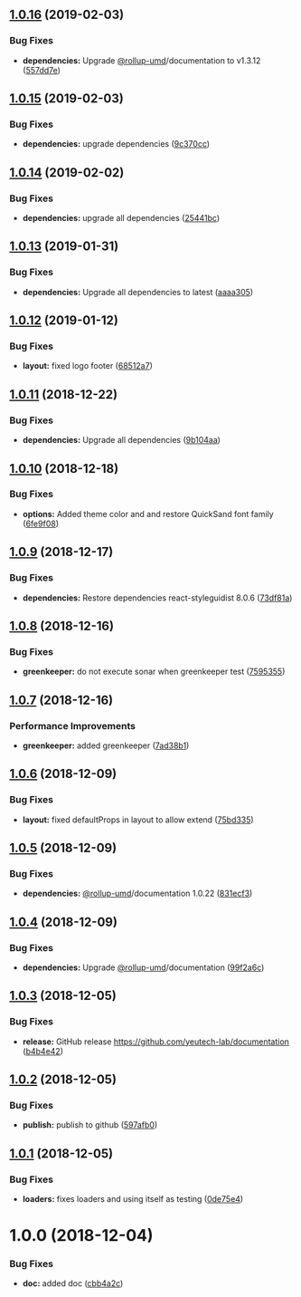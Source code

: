 ## [1.0.16](https://github.com/yeutech-lab/documentation/compare/v1.0.15...v1.0.16) (2019-02-03)


### Bug Fixes

* **dependencies:** Upgrade [@rollup-umd](https://github.com/rollup-umd)/documentation to v1.3.12 ([557dd7e](https://github.com/yeutech-lab/documentation/commit/557dd7e))

## [1.0.15](https://github.com/yeutech-lab/documentation/compare/v1.0.14...v1.0.15) (2019-02-03)


### Bug Fixes

* **dependencies:** upgrade dependencies ([9c370cc](https://github.com/yeutech-lab/documentation/commit/9c370cc))

## [1.0.14](https://github.com/yeutech-lab/documentation/compare/v1.0.13...v1.0.14) (2019-02-02)


### Bug Fixes

* **dependencies:** upgrade all dependencies ([25441bc](https://github.com/yeutech-lab/documentation/commit/25441bc))

## [1.0.13](https://github.com/yeutech-lab/documentation/compare/v1.0.12...v1.0.13) (2019-01-31)


### Bug Fixes

* **dependencies:** Upgrade all dependencies to latest ([aaaa305](https://github.com/yeutech-lab/documentation/commit/aaaa305))

## [1.0.12](https://github.com/yeutech-lab/documentation/compare/v1.0.11...v1.0.12) (2019-01-12)


### Bug Fixes

* **layout:** fixed logo footer ([68512a7](https://github.com/yeutech-lab/documentation/commit/68512a7))

## [1.0.11](https://github.com/yeutech-lab/documentation/compare/v1.0.10...v1.0.11) (2018-12-22)


### Bug Fixes

* **dependencies:** Upgrade all dependencies ([9b104aa](https://github.com/yeutech-lab/documentation/commit/9b104aa))

## [1.0.10](https://github.com/yeutech-lab/documentation/compare/v1.0.9...v1.0.10) (2018-12-18)


### Bug Fixes

* **options:** Added theme color and and restore QuickSand font family ([6fe9f08](https://github.com/yeutech-lab/documentation/commit/6fe9f08))

## [1.0.9](https://github.com/yeutech-lab/documentation/compare/v1.0.8...v1.0.9) (2018-12-17)


### Bug Fixes

* **dependencies:** Restore dependencies react-styleguidist 8.0.6 ([73df81a](https://github.com/yeutech-lab/documentation/commit/73df81a))

## [1.0.8](https://github.com/yeutech-lab/documentation/compare/v1.0.7...v1.0.8) (2018-12-16)


### Bug Fixes

* **greenkeeper:** do not execute sonar when greenkeeper test ([7595355](https://github.com/yeutech-lab/documentation/commit/7595355))

## [1.0.7](https://github.com/yeutech-lab/documentation/compare/v1.0.6...v1.0.7) (2018-12-16)


### Performance Improvements

* **greenkeeper:** added greenkeeper ([7ad38b1](https://github.com/yeutech-lab/documentation/commit/7ad38b1))

## [1.0.6](https://github.com/yeutech-lab/documentation/compare/v1.0.5...v1.0.6) (2018-12-09)


### Bug Fixes

* **layout:** fixed defaultProps in layout to allow extend ([75bd335](https://github.com/yeutech-lab/documentation/commit/75bd335))

## [1.0.5](https://github.com/yeutech-lab/documentation/compare/v1.0.4...v1.0.5) (2018-12-09)


### Bug Fixes

* **dependencies:** [@rollup-umd](https://github.com/rollup-umd)/documentation 1.0.22 ([831ecf3](https://github.com/yeutech-lab/documentation/commit/831ecf3))

## [1.0.4](https://github.com/yeutech-lab/documentation/compare/v1.0.3...v1.0.4) (2018-12-09)


### Bug Fixes

* **dependencies:** Upgrade [@rollup-umd](https://github.com/rollup-umd)/documentation ([99f2a6c](https://github.com/yeutech-lab/documentation/commit/99f2a6c))

## [1.0.3](https://github.com/yeutech-lab/documentation/compare/v1.0.2...v1.0.3) (2018-12-05)


### Bug Fixes

* **release:** GitHub release https://github.com/yeutech-lab/documentation ([b4b4e42](https://github.com/yeutech-lab/documentation/commit/b4b4e42))

## [1.0.2](https://module.kopaxgroup.com/yeutech/documentation/compare/v1.0.1...v1.0.2) (2018-12-05)


### Bug Fixes

* **publish:** publish to github ([597afb0](https://module.kopaxgroup.com/yeutech/documentation/commit/597afb0))

## [1.0.1](https://module.kopaxgroup.com/yeutech/documentation/compare/v1.0.0...v1.0.1) (2018-12-05)


### Bug Fixes

* **loaders:** fixes loaders and using itself as testing ([0de75e4](https://module.kopaxgroup.com/yeutech/documentation/commit/0de75e4))

# 1.0.0 (2018-12-04)


### Bug Fixes

* **doc:** added doc ([cbb4a2c](https://module.kopaxgroup.com/yeutech/documentation/commit/cbb4a2c))
